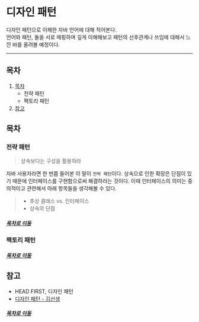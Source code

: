 디자인 패턴
=====
디자인 패턴으로 이해한 자바 언어에 대해 적어본다.  
언어와 패턴, 둘을 서로 매핑하며 깊게 이해해보고 패턴의 선후관계나 쓰임에 대해서 느낀 바를 올려볼 예정이다.
- - -
## 목차
1. [목차](#목차)
	* 전략 패턴
	* 팩토리 패턴
2. [참고](#참고)

## 목차

### 전략 패턴
> 상속보다는 구성을 활용하라

자바 사용자라면 한 번쯤 들어본 이 말이 `전략 패턴`이다. 상속으로 인한 확장은 단점이 있기 때문에 인터페이스를 구현함으로써 해결하라는 것이다. 이때 인터페이스의 의미는 중의적이고 관련해서 아래 항목들을 생각해볼 수 있다.

> * 추상 클래스 vs. 인터페이스
> * 상속의 단점

##### [목차로 이동](#목차)

### 팩토리 패턴

##### [목차로 이동](#목차)

## 참고
* HEAD FIRST, 디자인 패턴
* [디자인 패턴 - 김선생](https://www.youtube.com/channel/UCIw7OSfel8pbgHulhzvhhmA)

##### [목차로 이동](#목차)